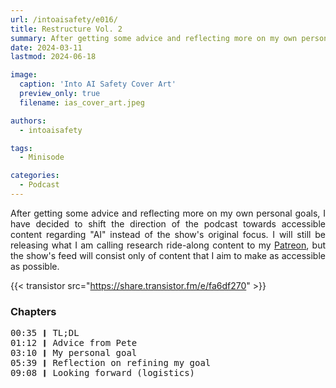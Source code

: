```yaml
---
url: /intoaisafety/e016/
title: Restructure Vol. 2
summary: After getting some advice and reflecting more on my own personal goals, I have decided to shift the direction of the podcast towards accessible content regarding "AI" instead of the show's original focus.
date: 2024-03-11
lastmod: 2024-06-18

image:
  caption: 'Into AI Safety Cover Art'
  preview_only: true
  filename: ias_cover_art.jpeg

authors:
  - intoaisafety

tags:
  - Minisode

categories: 
  - Podcast
---
```


<div style="text-align: justify">
After getting some advice and reflecting more on my own personal goals, I have decided to shift the direction of the podcast towards accessible content regarding "AI" instead of the show's original focus. I will still be releasing what I am calling research ride-along content to my <a href="https://www.patreon.com/IntoAISafety" target="_blank" rel="noreferrer noopener">Patreon</a>, but the show's feed will consist only of content that I aim to make as accessible as possible.

{{< transistor src="https://share.transistor.fm/e/fa6df270" >}}
</div>

### Chapters

<div style="text-align: left; font-family:monospace;">
00:35 ❙ TL;DL<br>
01:12 ❙ Advice from Pete<br>
03:10 ❙ My personal goal<br>
05:39 ❙ Reflection on refining my goal<br>
09:08 ❙ Looking forward (logistics)
</div>
